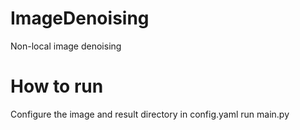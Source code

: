 # ImageDenoising
Non-local image denoising


# How to run
Configure the image and result directory in config.yaml
run main.py
